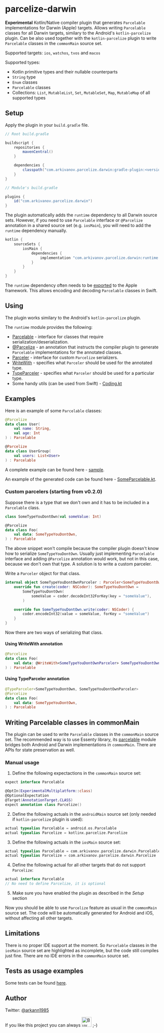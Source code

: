 # parcelize-darwin

**Experimental** Kotlin/Native compiler plugin that generates `Parcelable` implementations for Darwin (Apple) targets. Allows writing `Parcelable` classes for all Darwin targets, similary to the Android's `kotlin-parcelize` plugin. Can be also used together with the `kotlin-parcelize` plugin to write `Parcelable` classes in the `commonMain` source set.

Supported targets: `ios`, `watchos`, `tvos` and `macos`

Supported types:

- Kotlin primitive types and their nullable counterparts
- `String` type
- `Enum` classes
- `Parcelable` classes
- Collections: `List`, `MutableList`, `Set`, `MutableSet`, `Map`, `MutableMap` of all supported types

## Setup

Apply the plugin in your `build.gradle` file.

```groovy
// Root build.gradle

buildscript {
    repositories {
        mavenCentral()
    }

    dependencies {
        classpath("com.arkivanov.parcelize.darwin:gradle-plugin:<version>)
    }
}

// Module's build.gradle

plugins {
    id("com.arkivanov.parcelize.darwin")
}
```

The plugin automatically adds the `runtime` dependency to all Darwin source sets. However, if you need to use `Parcelable` interface or `@Parcelize` annotation in a shared source set (e.g. `iosMain`), you will need to add the `runtime` dependency manually.

```groovy
kotlin {
    sourceSets {
        iosMain {
            dependencies {
                implementation "com.arkivanov.parcelize.darwin:runtime:<version>"
            }
        }
    }
}
```

The `runtime` dependency often needs to be [exported](https://kotlinlang.org/docs/multiplatform-build-native-binaries.html#export-dependencies-to-binaries) to the Apple framework. This allows encoding and decoding `Parcelable` classes in Swift.

## Using

The plugin works similary to the Android's `kotlin-parcelize` plugin.

The `runtime` module provides the following:

- [Parcelable](https://github.com/arkivanov/parcelize-darwin/blob/master/runtime/src/darwinMain/kotlin/com/arkivanov/parcelize/darwin/Parcelable.kt) - interface for classes that require serialization/deserialization.
- [@Parcelize](https://github.com/arkivanov/parcelize-darwin/blob/master/runtime/src/darwinMain/kotlin/com/arkivanov/parcelize/darwin/Parcelize.kt) - an annotation that instructs the compiler plugin to generate `Parcelable` implementations for the annotated classes.
- [Parceler](https://github.com/arkivanov/parcelize-darwin/blob/master/runtime/src/darwinMain/kotlin/com/arkivanov/parcelize/darwin/Parceler.kt) - interface for custom `Parcelize` serializers.
- [WriteWith](https://github.com/arkivanov/parcelize-darwin/blob/master/runtime/src/darwinMain/kotlin/com/arkivanov/parcelize/darwin/WriteWith.kt) - specifies what `Parceler` should be used for the annotated type.
- [TypeParceler](https://github.com/arkivanov/parcelize-darwin/blob/master/runtime/src/darwinMain/kotlin/com/arkivanov/parcelize/darwin/TypeParceler.kt) - specifies what `Parceler` should be used for a particular type.
- Some handy utils (can be used from Swift) - [Coding.kt](https://github.com/arkivanov/parcelize-darwin/blob/master/runtime/src/darwinMain/kotlin/com/arkivanov/parcelize/darwin/Coding.kt)

## Examples

Here is an example of some `Parcelable` classes:

```kotlin
@Parcelize
data class User(
    val name: String,
    val age: Int
) : Parcelable

@Parcelize
data class UserGroup(
    val users: List<User>
) : Parcelable
```

A complete example can be found here - [sample](https://github.com/arkivanov/parcelize-darwin/tree/master/sample).

An example of the generated code can be found here - [SomeParcelable.kt](https://github.com/arkivanov/parcelize-darwin/blob/master/runtime/src/darwinTest/kotlin/com/arkivanov/parcelize/darwin/SomeParcelable.kt).

### Custom parcelers (starting from v0.2.0)

Suppose there is a type that we don't own and it has to be included in a `Parcelable` class.

```kotlin
class SomeTypeYouDontOwn(val someValue: Int)

@Parcelize
data class Foo(
    val data: SomeTypeYouDontOwn,
) : Parcelable
```

The above snippet won't compile because the compiler plugin doesn't know how to serialize `SomeTypeYouDontOwn`. Usually just implementing `Parcelable` interface and adding `@Parcelize` annotation would work, but not in this case, because we don't own that type. A solution is to write a custom parceler.

Write a `Parceler` object for that class.

```kotlin
internal object SomeTypeYouDontOwnParceler : Parceler<SomeTypeYouDontOwn> {
    override fun create(coder: NSCoder): SomeTypeYouDontOwn =
        SomeTypeYouDontOwn(
            someValue = coder.decodeInt32ForKey(key = "someValue"),
        )

    override fun SomeTypeYouDontOwn.write(coder: NSCoder) {
        coder.encodeInt32(value = someValue, forKey = "someValue")
    }
}
```

Now there are two ways of serializing that class.

#### Using WriteWith annotation

```kotlin
@Parcelize
data class Foo(
    val data: @WriteWith<SomeTypeYouDontOwnParceler> SomeTypeYouDontOwn,
) : Parcelable
```

#### Using TypeParceler annotation

```kotlin
@TypeParceler<SomeTypeYouDontOwn, SomeTypeYouDontOwnParceler>
@Parcelize
data class Foo(
    val data: SomeTypeYouDontOwn,
) : Parcelable
```

## Writing Parcelable classes in commonMain

The plugin can be used to write `Parcelable` classes in the `commonMain` source set. The recommended way is to use Essenty library, its [parcelable](https://github.com/arkivanov/Essenty#parcelable-and-parcelize) module bridges both Android and Darwin implementations in `commonMain`. There are APIs for state preservation as well.

### Manual usage

1. Define the following expectactions in the `commonMain` source set:

```kotlin
expect interface Parcelable

@OptIn(ExperimentalMultiplatform::class)
@OptionalExpectation
@Target(AnnotationTarget.CLASS)
expect annotation class Parcelize()
```

2. Define the following actuals in the `androidMain` source set (only needed if `kotlin-parcelize` plugin is used):

```kotlin
actual typealias Parcelable = android.os.Parcelable
actual typealias Parcelize = kotlinx.parcelize.Parcelize
```

3. Define the following actuals in the `iosMain` source set:

```kotlin
actual typealias Parcelable = com.arkivanov.parcelize.darwin.Parcelable
actual typealias Parcelize = com.arkivanov.parcelize.darwin.Parcelize
```

4. Define the following actual for all other targets that do not support `Parcelize`:

```kotlin
actual interface Parcelable
// No need to define Parcelize, it is optional
```

5. Make sure you have enabled the plugin as described in the *Setup* section

Now you should be able to use `Parcelize` feature as usual in the `commonMain` source set.
The code will be automatically generated for Android and iOS, without affecting all other targets.

## Limitations

There is no proper IDE support at the moment. So `Parcelable` classes in the `iosMain` source set
are highlighted as incomplete, but the code still compiles just fine. There are no IDE errors in the `commonMain` source set.

## Tests as usage examples

Some tests can be found [here](https://github.com/arkivanov/parcelize-darwin/blob/master/tests/src/darwinTest/kotlin/com/arkivanov/parcelize/darwin/tests/ParcelizeTest.kt).

## Author

Twitter: [@arkann1985](https://twitter.com/arkann1985)

If you like this project you can always <a href="https://www.buymeacoffee.com/arkivanov" target="_blank"><img src="https://cdn.buymeacoffee.com/buttons/v2/default-blue.png" alt="Buy Me A Coffee" height=32></a> ;-)
